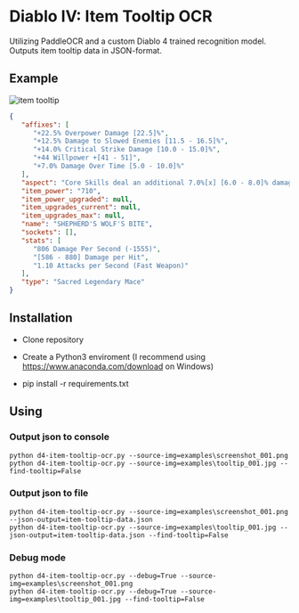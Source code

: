 # Diablo IV: Item Tooltip OCR

Utilizing PaddleOCR and a custom Diablo 4 trained recognition model. Outputs item tooltip data in JSON-format.


## Example

![item tooltip](https://github.com/mxtsdev/d4-item-tooltip-ocr/assets/58796811/06aa5a7d-23a4-40c3-9d57-1916d3d3d32b)

```json
{
   "affixes": [
      "+22.5% Overpower Damage [22.5]%",
      "+12.5% Damage to Slowed Enemies [11.5 - 16.5]%",
      "+14.0% Critical Strike Damage [10.0 - 15.0]%",
      "+44 Willpower +[41 - 51]",
      "+7.0% Damage Over Time [5.0 - 10.0]%"
   ],
   "aspect": "Core Skills deal an additional 7.0%[x] [6.0 - 8.0]% damage for each active Companion. (Druid Only)",
   "item_power": "710",
   "item_power_upgraded": null,
   "item_upgrades_current": null,
   "item_upgrades_max": null,
   "name": "SHEPHERD'S WOLF'S BITE",
   "sockets": [],
   "stats": [
      "806 Damage Per Second (-1555)",
      "[586 - 880] Damage per Hit",
      "1.10 Attacks per Second (Fast Weapon)"
   ],
   "type": "Sacred Legendary Mace"
}
```


## Installation

- Clone repository

- Create a Python3 enviroment (I recommend using https://www.anaconda.com/download on Windows)

- pip install -r requirements.txt


## Using

### Output json to console
```
python d4-item-tooltip-ocr.py --source-img=examples\screenshot_001.png
python d4-item-tooltip-ocr.py --source-img=examples\tooltip_001.jpg --find-tooltip=False
```

### Output json to file
```
python d4-item-tooltip-ocr.py --source-img=examples\screenshot_001.png --json-output=item-tooltip-data.json
python d4-item-tooltip-ocr.py --source-img=examples\tooltip_001.jpg --json-output=item-tooltip-data.json --find-tooltip=False
```

### Debug mode
```
python d4-item-tooltip-ocr.py --debug=True --source-img=examples\screenshot_001.png
python d4-item-tooltip-ocr.py --debug=True --source-img=examples\tooltip_001.jpg --find-tooltip=False
```
